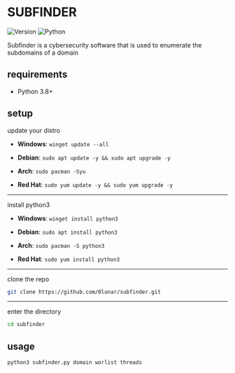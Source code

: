 # SUBFINDER

![Version](https://img.shields.io/badge/version-1.0.0-green.svg)
![Python](https://img.shields.io/badge/python-3.8%2B-brightgreen.svg)

Subfinder is a cybersecurity software that is used to enumerate the subdomains of a domain


## requirements

- Python 3.8+


## setup

update your distro

- **Windows**: `winget update --all`

- **Debian**: `sudo apt update -y && sudo apt upgrade -y`

- **Arch**: `sudo pacman -Syu`

- **Red Hat**: `sudo yum update -y && sudo yum upgrade -y`

---

install python3

- **Windows**: `winget install python3`

- **Debian**: `sudo apt install python3`

- **Arch**: `sudo pacman -S python3`

- **Red Hat**: `sudo yum install python3`

---

clone the repo

```bash
git clone https://github.com/0lunar/subfinder.git
```

---

enter the directory

```bash
cd subfinder
```


## usage

```bash
python3 subfinder.py domain worlist threads
```